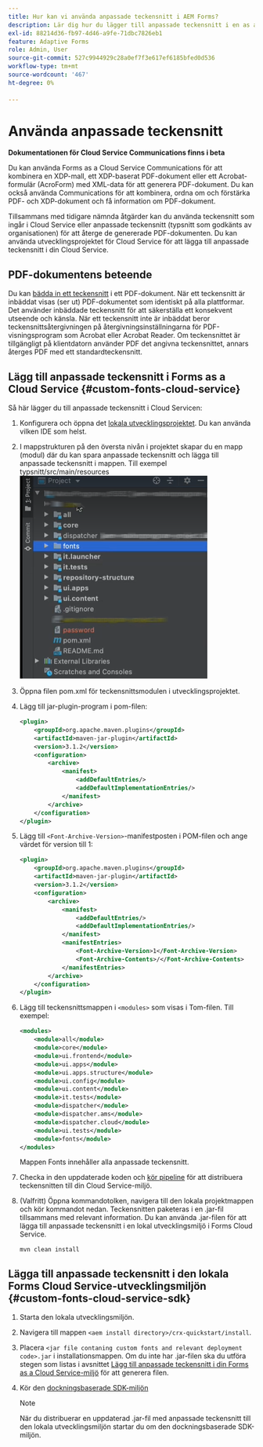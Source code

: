 ```yaml
---
title: Hur kan vi använda anpassade teckensnitt i AEM Forms?
description: Lär dig hur du lägger till anpassade teckensnitt i en as a Cloud Service Forms-miljö.
exl-id: 88214d36-fb97-4d46-a9fe-71dbc7826eb1
feature: Adaptive Forms
role: Admin, User
source-git-commit: 527c9944929c28a0ef7f3e617ef6185bfed0d536
workflow-type: tm+mt
source-wordcount: '467'
ht-degree: 0%

---
```


# Använda anpassade teckensnitt

**Dokumentationen för Cloud Service Communications finns i beta**

Du kan använda Forms as a Cloud Service Communications för att kombinera en XDP-mall, ett XDP-baserat PDF-dokument eller ett Acrobat-formulär (AcroForm) med XML-data för att generera PDF-dokument. Du kan också använda Communications för att kombinera, ordna om och förstärka PDF- och XDP-dokument och få information om PDF-dokument.

Tillsammans med tidigare nämnda åtgärder kan du använda teckensnitt som ingår i Cloud Service eller anpassade teckensnitt (typsnitt som godkänts av organisationen) för att återge de genererade PDF-dokumenten. Du kan använda utvecklingsprojektet för Cloud Service för att lägga till anpassade teckensnitt i din Cloud Service.

## PDF-dokumentens beteende

Du kan [bädda in ett teckensnitt](https://adobedocs.github.io/experience-manager-forms-cloud-service-developer-reference/references/output-sync/#tag/PrintedOutputOptions) i ett PDF-dokument. När ett teckensnitt är inbäddat visas (ser ut) PDF-dokumentet som identiskt på alla plattformar. Det använder inbäddade teckensnitt för att säkerställa ett konsekvent utseende och känsla. När ett teckensnitt inte är inbäddat beror teckensnittsåtergivningen på återgivningsinställningarna för PDF-visningsprogram som Acrobat eller Acrobat Reader. Om teckensnittet är tillgängligt på klientdatorn använder PDF det angivna teckensnittet, annars återges PDF med ett standardteckensnitt.

## Lägg till anpassade teckensnitt i Forms as a Cloud Service {#custom-fonts-cloud-service}

Så här lägger du till anpassade teckensnitt i Cloud Servicen:

1. Konfigurera och öppna det [lokala utvecklingsprojektet](setup-local-development-environment.md). Du kan använda vilken IDE som helst.
1. I mappstrukturen på den översta nivån i projektet skapar du en mapp (modul) där du kan spara anpassade teckensnitt och lägga till anpassade teckensnitt i mappen. Till exempel typsnitt/src/main/resources
   ![Teckensnittsmapp](assets/fonts.png)

1. Öppna filen pom.xml för teckensnittsmodulen i utvecklingsprojektet.
1. Lägg till jar-plugin-program i pom-filen:

   ```xml
   <plugin>
       <groupId>org.apache.maven.plugins</groupId>
       <artifactId>maven-jar-plugin</artifactId>
       <version>3.1.2</version>
       <configuration>
           <archive>
               <manifest>
                   <addDefaultEntries/>
                   <addDefaultImplementationEntries/>
               </manifest>
           </archive>
       </configuration>
   </plugin>
   ```

1. Lägg till `<Font-Archive-Version>`-manifestposten i POM-filen och ange värdet för version till 1:

   ```xml
   <plugin>
       <groupId>org.apache.maven.plugins</groupId>
       <artifactId>maven-jar-plugin</artifactId>
       <version>3.1.2</version>
       <configuration>
           <archive>
               <manifest>
                   <addDefaultEntries/>
                   <addDefaultImplementationEntries/>
               </manifest>
               <manifestEntries>
                   <Font-Archive-Version>1</Font-Archive-Version>
                   <Font-Archive-Contents>/</Font-Archive-Contents>
               </manifestEntries> 
           </archive>
       </configuration>
   </plugin>
   ```

1. Lägg till teckensnittsmappen i `<modules>` som visas i Tom-filen. Till exempel:

   ```xml
   <modules>
       <module>all</module>
       <module>core</module>
       <module>ui.frontend</module>
       <module>ui.apps</module>
       <module>ui.apps.structure</module>
       <module>ui.config</module>
       <module>ui.content</module>
       <module>it.tests</module>
       <module>dispatcher</module>
       <module>dispatcher.ams</module>
       <module>dispatcher.cloud</module>
       <module>ui.tests</module>
       <module>fonts</module>
   </modules>
   ```

   Mappen Fonts innehåller alla anpassade teckensnitt.

1. Checka in den uppdaterade koden och [kör pipeline](/help/implementing/cloud-manager/deploy-code.md) för att distribuera teckensnitten till din Cloud Service-miljö.

1. (Valfritt) Öppna kommandotolken, navigera till den lokala projektmappen och kör kommandot nedan. Teckensnitten paketeras i en .jar-fil tillsammans med relevant information. Du kan använda .jar-filen för att lägga till anpassade teckensnitt i en lokal utvecklingsmiljö i Forms Cloud Service.

   ```shell
   mvn clean install
   ```

## Lägga till anpassade teckensnitt i den lokala Forms Cloud Service-utvecklingsmiljön {#custom-fonts-cloud-service-sdk}

1. Starta den lokala utvecklingsmiljön.
1. Navigera till mappen `<aem install directory>/crx-quickstart/install`.
1. Placera `<jar file contaning custom fonts and relevant deployment code>.jar` i installationsmappen. Om du inte har .jar-filen ska du utföra stegen som listas i avsnittet [Lägg till anpassade teckensnitt i din Forms as a Cloud Service-miljö](#custom-fonts-cloud-service) för att generera filen.
1. Kör den [dockningsbaserade SDK-miljön](setup-local-development-environment.md#docker-microservices)


   >[!NOTE]
   >
   >När du distribuerar en uppdaterad .jar-fil med anpassade teckensnitt till den lokala utvecklingsmiljön startar du om den dockningsbaserade SDK-miljön.
